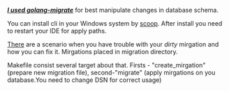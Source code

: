 ***[I used golang-migrate](https://github.com/golang-migrate/migrate)***
for best manipulate changes in database schema.

You can install cli in your Windows system by [scoop](https://scoop.sh/). After install you need to restart your IDE for apply paths.

[There](https://github.com/golang-migrate/migrate/issues/282#issuecomment-530743258) are a scenario when you have trouble with your _dirty_  mirgation and how you can fix it.
Mirgations placed in migration directory.

Makefile consist several target about that. Firsts - "create_mirgation" (prepare new migration file), second-"migrate" (apply mirgations on you database.You need to change DSN for correct usage)